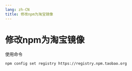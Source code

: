 ```yaml
---
lang: zh-CN
title: 修改npm为淘宝镜像
---
```


# 修改npm为淘宝镜像

使用命令
```
npm config set registry https://registry.npm.taobao.org
```
